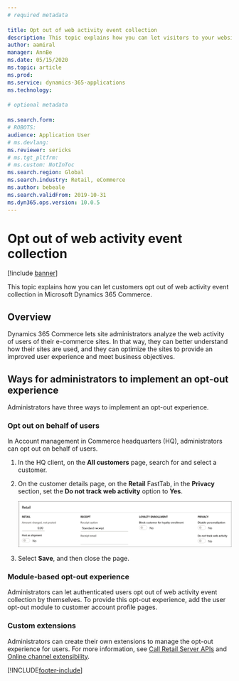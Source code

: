 ```yaml
---
# required metadata

title: Opt out of web activity event collection
description: This topic explains how you can let visitors to your website opt out of web activity event collection in Microsoft Dynamics 365 Commerce. 
author: aamiral
manager: AnnBe
ms.date: 05/15/2020
ms.topic: article
ms.prod: 
ms.service: dynamics-365-applications
ms.technology: 

# optional metadata

ms.search.form: 
# ROBOTS: 
audience: Application User
# ms.devlang: 
ms.reviewer: sericks
# ms.tgt_pltfrm: 
# ms.custom: NotInToc
ms.search.region: Global
ms.search.industry: Retail, eCommerce
ms.author: bebeale
ms.search.validFrom: 2019-10-31
ms.dyn365.ops.version: 10.0.5
---
```


# Opt out of web activity event collection
[!include [banner](includes/banner.md)]

This topic explains how you can let customers opt out of web activity event collection in Microsoft Dynamics 365 Commerce.

## Overview

Dynamics 365 Commerce lets site administrators analyze the web activity of users of their e-commerce sites. In that way, they can better understand how their sites are used, and they can optimize the sites to provide an improved user experience and meet business objectives.


## Ways for administrators to implement an opt-out experience

Administrators have three ways to implement an opt-out experience.

### Opt out on behalf of users

In Account management in Commerce headquarters (HQ), administrators can opt out on behalf of users.

1. In the HQ client, on the **All customers** page, search for and select a customer.
1. On the customer details page, on the **Retail** FastTab, in the **Privacy** section, set the **Do not track web activity** option to **Yes**.

    ![Privacy settings](media/Disablepersonalizationpart2.png)

1. Select **Save**, and then close the page.

### Module-based opt-out experience

Administrators can let authenticated users opt out of web activity event collection by themselves. To provide this opt-out experience, add the user opt-out module to customer account profile pages.

### Custom extensions

Administrators can create their own extensions to manage the opt-out experience for users. For more information, see [Call Retail Server APIs](e-commerce-extensibility/call-retail-server-apis.md) and [Online channel extensibility](e-commerce-extensibility/overview.md).


[!INCLUDE[footer-include](../includes/footer-banner.md)]